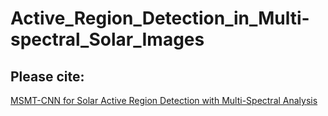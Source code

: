 # Active_Region_Detection_in_Multi-spectral_Solar_Images

## Please cite:
[MSMT-CNN for Solar Active Region Detection with Multi-Spectral Analysis](https://doi.org/10.1007/s42979-022-01088-y)
